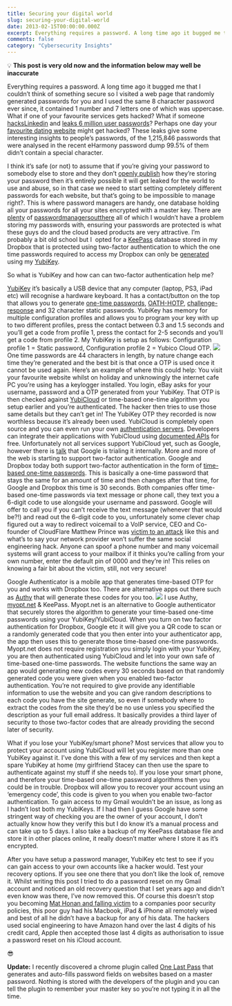 ```yaml
---
title: Securing your digital world
slug: securing-your-digital-world
date: 2013-02-15T00:00:00.000Z
excerpt: Everything requires a password. A long time ago it bugged me that I couldn’t think of something secure so I visited a web page that randomly generated passwords for you and I used the same 8 character password ever since, it contained 1 number and 7 letters one of which was uppercase.
comments: false
category: "Cybersecurity Insights"
---
```


💡 **This post is very old now and the information below may well be inaccurate**

Everything requires a password. A long time ago it bugged me that I couldn’t think of something secure so I visited a web page that randomly generated passwords for you and I used the same 8 character password ever since, it contained 1 number and 7 letters one of which was uppercase. What if one of your favourite services gets hacked? What if someone [hacks](http://blog.linkedin.com/2012/06/06/linkedin-member-passwords-compromised/)[Linkedin](http://blog.linkedin.com/2012/06/06/linkedin-member-passwords-compromised/) and [leaks 6 million user passwords](http://leakedin.org/)? Perhaps one day your [favourite dating website](http://blog.spiderlabs.com/2012/06/eharmony-password-dump-analysis.html) might get hacked? These leaks give some interesting insights to people’s passwords, of the 1,215,846 passwords that were analysed in the recent eHarmony password dump 99.5% of them didn’t contain a special character.

I think it’s safe (or not) to assume that if you’re giving your password to somebody else to store and they don’t [openly publish](https://lastpass.com/whylastpass_technology.php) how they’re storing your password then it’s entirely possible it will get leaked for the world to use and abuse, so in that case we need to start setting completely different passwords for each website, but that’s going to be impossible to manage right?. This is where password managers are handy, one database holding all your passwords for all your sites encrypted with a master key. There are [plenty](http://passpack.com/) of [password](https://agilebits.com/onepassword)[managers](http://keepass.info/)[out](https://lastpass.com/)[there](http://passwordsafe.sourceforge.net/) all of which I wouldn’t have a problem storing my passwords with, ensuring your passwords are protected is what these guys do and the cloud based products are very attractive. I’m probably a bit old school but I  opted for a [KeePass](http://keepass.info/) database stored in my Dropbox that is protected using two-factor authentication to which the one time passwords required to access my Dropbox can only be [generated](https://myotp.net/) using my [YubiKey](http://www.yubico.com/).

So what is YubiKey and how can can two-factor authentication help me?

[YubiKey](http://www.yubikey.com/) it’s basically a USB device that any computer (laptop, PS3, iPad etc) will recognise a hardware keyboard. It has a contact/button on the top that allows you to generate [one-time passwords](http://en.wikipedia.org/wiki/One-time_password), [OATH-HOTP](http://en.wikipedia.org/wiki/HOTP), [challenge-response](http://en.wikipedia.org/wiki/Challenge%E2%80%93response_authentication) and 32 character static passwords. YubiKey has memory for multiple configuration profiles and allows you to program your key with up to two different profiles, press the contact between 0.3 and 1.5 seconds and you’ll get a code from profile 1, press the contact for 2-5 seconds and you’ll get a code from profile 2. My YubiKey is setup as follows: Configuration profile 1 = Static password, Configuration profile 2 = Yubico Cloud OTP.
![](https://static.jackpearce.co.uk/images/posts/2023/10/YubiKey_vg6qya.jpg)
One time passwords are 44 characters in length, by nature change each time they’re generated and the best bit is that once a OTP is used once it cannot be used again. Here’s an example of where this could help: You visit your favourite website whilst on holiday and unknowingly the internet cafe PC you’re using has a keylogger installed. You login, eBay asks for your username, password and a OTP generated from your YubiKey. That OTP is then checked against [YubiCloud](http://www.yubico.com/products/services-software/yubicloud/) or time-based one-time algorithm you setup earlier and you’re authenticated. The hacker then tries to use those same details but they can’t get in! The YubiKey OTP they recorded is now worthless because it’s already been used. YubiCloud is completely open source and you can even run your own [authentication servers](http://www.yubico.com/develop/open-source-software/validation-server/). Developers can integrate their applications with YubiCloud using [documented APIs](http://www.yubico.com/products/services-software/yubicloud/implement/) for free. Unfortunately not all services support YubiCloud yet, such as Google, however there is [talk](http://www.yubico.com/2013/01/google-protocol-yubico-identity-vision/) that Google is trialing it internally. More and more of the web is starting to support two-factor authentication. Google and Dropbox today both support two-factor authentication in the form of [time-based one-time passwords](http://en.wikipedia.org/wiki/Time-based_One-time_Password_Algorithm). This is basically a one-time password that stays the same for an amount of time and then changes after that time, for Google and Dropbox this time is 30 seconds. Both companies offer time-based one-time passwords via text message or phone call, they text you a 6-digit code to use alongside your username and password. Google will offer to call you if you can’t receive the text message (whenever that would be?!) and read out the 6-digit code to you, unfortunately some clever chap figured out a way to redirect voicemail to a VoIP service, CEO and Co-founder of CloudFlare Matthew Prince was [victim to an attack](http://blog.cloudflare.com/post-mortem-todays-attack-apparent-google-app) like this and what’s to say your network provider won’t suffer the same social engineering hack. Anyone can spoof a phone number and many voicemail systems will grant access to your mailbox if it thinks you’re calling from your own number, enter the default pin of 0000 and they’re in! This relies on knowing a fair bit about the victim, still, not very secure!

Google Authenticator is a mobile app that generates time-based OTP for you and works with Dropbox too. There are alternative apps out there such as [Authy](https://www.authy.com/) that will generate these codes for you too.
![](__GHOST_URL__/content/images/2023/10/authenticator_w8ga4f.png)
I use Authy, [myopt.net](https://myotp.net/about) & KeePass. Myopt.net is an alternative to Google authenticator that securely stores the algorithm to generate your time-based one-time passwords using your YubiKey/YubiCloud. When you turn on two factor authentication for Dropbox, Google etc it will give you a QR code to scan or a randomly generated code that you then enter into your authenticator app, the app then uses this to generate those time-based one-time passwords. Myopt.net does not require registration you simply login with your YubiKey, you are then authenticated using YubiCloud and let into your own safe of time-based one-time passwords. The website functions the same way an app would generating new codes every 30 seconds based on that randomly generated code you were given when you enabled two-factor authentication. You’re not required to give provide any identifiable information to use the website and you can give random descriptions to each code you have the site generate, so even if somebody where to extract the codes from the site they’d be no use unless you specified the description as your full email address. It basically provides a third layer of security to those two-factor codes that are already providing the second later of security.

What if you lose your YubiKey/smart phone? Most services that allow you to protect your account using YubiCloud will let you register more than one YubiKey against it. I’ve done this with a few of my services and then kept a spare YubiKey at home (my girlfriend Stacey can then use the spare to authenticate against my stuff if she needs to). If you lose your smart phone, and therefore your time-based one-time password algorithms then you could be in trouble. Dropbox will allow you to recover your account using an ‘emergency code’, this code is given to you when you enable two-factor authentication. To gain access to my Gmail wouldn’t be an issue, as long as I hadn’t lost both my YubiKeys. If I had then I guess Google have some stringent way of checking you are the owner of your account, I don’t actually know how they verify this but I do know it’s a manual process and can take up to 5 days. I also take a backup of my KeePass database file and store it in other places online, it really doesn’t matter where I store it as it’s encrypted.

After you have setup a password manager, YubiKey etc test to see if you can gain access to your own accounts like a hacker would. Test your recovery options. If you see one there that you don’t like the look of, remove it. Whilst writing this post I tried to do a password reset on my Gmail account and noticed an old recovery question that I set years ago and didn’t even know was there, I’ve now removed this. Of course this doesn’t stop you becoming [Mat Honan and falling victim](http://www.wired.com/gadgetlab/2012/08/apple-amazon-mat-honan-hacking/all/) to a companies poor security policies, this poor guy had his Macbook, iPad & iPhone all remotely wiped and best of all he didn’t have a backup for any of his data. The hackers used social engineering to have Amazon hand over the last 4 digits of his credit card, Apple then accepted those last 4 digits as authorisation to issue a password reset on his iCloud account.

😎

**Update:** I recently discovered a chrome plugin called [One Last Pass](https://www.onelastpass.com/) that generates and auto-fills password fields on websites based on a master password. Nothing is stored with the developers of the plugin and you can tell the plugin to remember your master key so you’re not typing it in all the time.